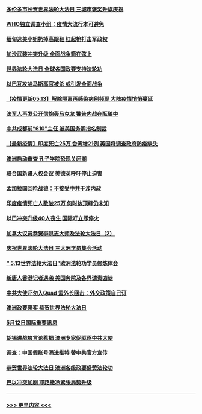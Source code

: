 #### [多伦多市长贺世界法轮大法日 三城市褒奖升旗庆祝](../pages/prog202/a103117905.md?t=05131302) 
#### [WHO独立调查小组：疫情大流行本可避免](../pages/prog202/a103117871.md?t=05131302) 
#### [缅甸选美小姐扔掉高跟鞋 扛起枪打击军政权](../pages/prog202/a103117825.md?t=05131302) 
#### [加沙武装冲突升级 全面战争箭在弦上](../pages/prog202/a103117846.md?t=05131302) 
#### [世界法轮大法日 全球各国政要支持法轮功](../pages/prog202/a103117749.md?t=05131302) 
#### [以巴互攻哈马斯高官被杀 或引发全面战争](../pages/prog202/a103117755.md?t=05131302) 
#### [【疫情更新05.13】解除隔离再感染病例频现 大陆疫情悄悄蔓延](../pages/prog202/a103114528.md?t=05131302) 
#### [法军人再发公开信炮轰马克龙  警告内战在酝酿中](../pages/prog202/a103117640.md?t=05131302) 
#### [中共成都前“610”主任 被美国务卿指名制裁](../pages/prog202/a103117629.md?t=05131302) 
#### [【最新疫情】印度死亡25万 台湾增21例 英国将调查政府防疫缺失](../pages/prog202/a103117256.md?t=05131302) 
#### [澳洲启动审查 孔子学院恐现关闭潮](../pages/prog202/a103117481.md?t=05131302) 
#### [联合国新疆人权会议 美德英呼吁停止迫害](../pages/prog202/a103117521.md?t=05131302) 
#### [孟加拉国回呛战狼：不接受中共干涉内政](../pages/prog202/a103117446.md?t=05131302) 
#### [印度疫情死亡人数破25万 何时达顶峰仍未知](../pages/prog202/a103117139.md?t=05131302) 
#### [以巴冲突升级40人丧生 国际吁立即停火](../pages/prog202/a103117224.md?t=05131302) 
#### [加拿大议员恭贺李洪志大师及法轮大法日（2）](../pages/prog202/a103117189.md?t=05131302) 
#### [庆祝世界法轮大法日 三大洲学员集会活动](../pages/prog202/a103117187.md?t=05131302) 
#### [“ 5.13世界法轮大法日”欧洲法轮功学员修炼体会](../pages/prog202/a103116359.md?t=05131302) 
#### [新唐人香港记者遇袭 美国务院及各界谴责凶徒](../pages/prog202/a103116394.md?t=05131302) 
#### [中共大使吓勿入Quad 孟外长回击：外交政策自己订](../pages/prog202/a103117014.md?t=05131302) 
#### [澳洲政要褒奖 恭贺世界法轮大法日](../pages/prog202/a103117012.md?t=05131302) 
#### [5月12日国际重要讯息](../pages/prog202/a103117008.md?t=05131302) 
#### [胡锡进战狼言论惹祸 澳洲专家促驱逐中共大使](../pages/prog202/a103116979.md?t=05131302) 
#### [调查：中国假账号涌进推特 替中共官方宣传](../pages/prog202/a103116829.md?t=05131302) 
#### [恭贺世界法轮大法日 澳洲各级政要盛赞法轮功](../pages/prog202/a103116595.md?t=05131302) 
#### [巴以冲突加剧 耶路撒冷紧张局势升级](../pages/prog202/a103116270.md?t=05131302) 

----
#### [ >>> 更早内容 <<< ](../indexes/prog202-earlier.md)
